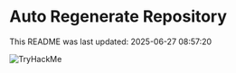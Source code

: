 # Auto Regenerate Repository

This README was last updated: 2025-06-27 08:57:20

 ![TryHackMe](https://tryhackme.com/badge/533634)